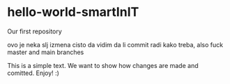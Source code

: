 # hello-world-smartInIT
Our first repository

ovo je neka slj izmena cisto da vidim da li commit radi kako treba, also fuck master and main branches

This is a simple text.
We want to show how changes are made and comitted.
Enjoy! :)
